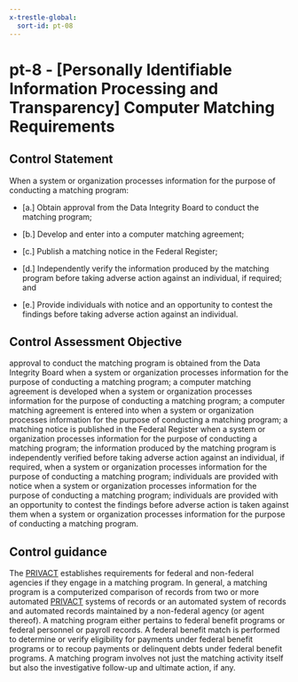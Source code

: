 ```yaml
---
x-trestle-global:
  sort-id: pt-08
---
```


# pt-8 - \[Personally Identifiable Information Processing and Transparency\] Computer Matching Requirements

## Control Statement

When a system or organization processes information for the purpose of conducting a matching program:

- \[a.\] Obtain approval from the Data Integrity Board to conduct the matching program;

- \[b.\] Develop and enter into a computer matching agreement;

- \[c.\] Publish a matching notice in the Federal Register;

- \[d.\] Independently verify the information produced by the matching program before taking adverse action against an individual, if required; and

- \[e.\] Provide individuals with notice and an opportunity to contest the findings before taking adverse action against an individual.

## Control Assessment Objective

approval to conduct the matching program is obtained from the Data Integrity Board when a system or organization processes information for the purpose of conducting a matching program;
a computer matching agreement is developed when a system or organization processes information for the purpose of conducting a matching program;
a computer matching agreement is entered into when a system or organization processes information for the purpose of conducting a matching program;
a matching notice is published in the Federal Register when a system or organization processes information for the purpose of conducting a matching program;
the information produced by the matching program is independently verified before taking adverse action against an individual, if required, when a system or organization processes information for the purpose of conducting a matching program;
individuals are provided with notice when a system or organization processes information for the purpose of conducting a matching program;
individuals are provided with an opportunity to contest the findings before adverse action is taken against them when a system or organization processes information for the purpose of conducting a matching program.

## Control guidance

The [PRIVACT](#18e71fec-c6fd-475a-925a-5d8495cf8455) establishes requirements for federal and non-federal agencies if they engage in a matching program. In general, a matching program is a computerized comparison of records from two or more automated [PRIVACT](#18e71fec-c6fd-475a-925a-5d8495cf8455) systems of records or an automated system of records and automated records maintained by a non-federal agency (or agent thereof). A matching program either pertains to federal benefit programs or federal personnel or payroll records. A federal benefit match is performed to determine or verify eligibility for payments under federal benefit programs or to recoup payments or delinquent debts under federal benefit programs. A matching program involves not just the matching activity itself but also the investigative follow-up and ultimate action, if any.
